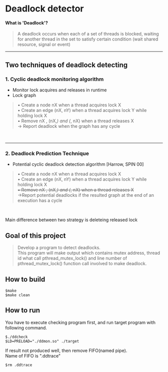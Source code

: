 # Deadlock detector  

#### What is 'Deadlock'?  
>A deadlock occurs when each of a set of threads is blocked, waiting for another thread in the set to satisfy certain condition (wait shared resource, signal or event)

---  


## Two techniques of deadlock detecting
### 1. Cyclic deadlock monitoring algorithm 
- Monitor lock acquires and releases in runtime  
- Lock graph  
> • Create a node nX when a thread acquires lock X  
• Create an edge (nX, nY) when a thread acquires lock Y while holding lock X   
• Remove nX , (nX,*) and (*, nX) when a thread releases X  
→ Report deadlock when the graph has any cycle
  
<br>  

---   

### 2. Deadlock Prediction Technique  
- Potential cyclic deadlock detection algorithm [Harrow, SPIN 00]
>• Create a node nX when a thread acquires lock X  
• Create an edge (nX, nY) when a thread acquires lock Y while holding lock X   
~~• Remove nX , (nX,*) and (*, nX) when a thread releases X~~  
→Report potential deadlocks if the resulted graph at the end of an execution has a cycle
<br>

Main difference between two strategy is deleteing released lock  

## Goal of this project  
> Develop a program to detect deadlocks.  
This program will make output which contains mutex address, thread id what call pthread_mutex_lock() and line number of pthread_mutex_lock() function call involved to make deadlock.  

## How to build
    $make
    $make clean

## How to run
You have to execute checking program first, and run target program with following command.

    $./ddcheck
    $LD=PRELOAD="./ddmon.so" ./target

If result not produced well, then remove FIFO(named pipe).  
Name of FIFO is ".ddtrace"  

    $rm .ddtrace